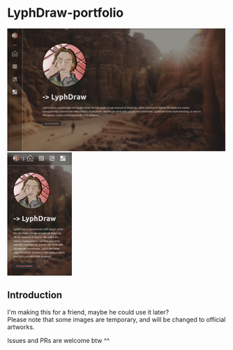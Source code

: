 # LyphDraw-portfolio

<p float="left">
    <img alt="Demo" src="./ignore/Home.png" width="500" />
    <img alt="Demo2" src="./ignore/Home-mobile.png" width="148" />
</p>

## Introduction

I'm making this for a friend, maybe he could use it later?   
Please note that some images are temporary, and will be changed to official artworks.

Issues and PRs are welcome btw ^^

